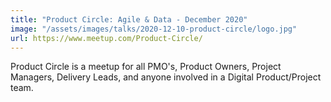 ```yaml
---
title: "Product Circle: Agile & Data - December 2020"
image: "/assets/images/talks/2020-12-10-product-circle/logo.jpg"
url: https://www.meetup.com/Product-Circle/
---
```


Product Circle is a meetup for all PMO's, Product Owners, Project Managers, Delivery Leads, and anyone involved in a Digital Product/Project team.
